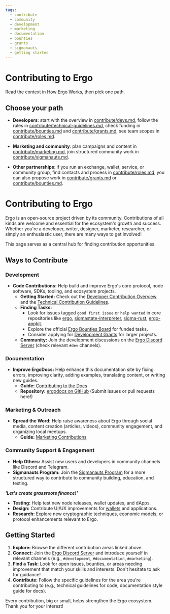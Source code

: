 ```yaml
---
tags:
  - contribute
  - community
  - development
  - marketing
  - documentation
  - bounties
  - grants
  - sigmanauts
  - getting started
---
```



# Contributing to Ergo

Read the context in [How Ergo Works](how-ergo-works.md), then pick one path.

## Choose your path

* **Developers**: start with the overview in [contribute/devs.md](contribute/devs.md), follow the rules in [contribute/technical-guidelines.md](contribute/technical-guidelines.md), check funding in [contribute/bounties.md](contribute/bounties.md) and [contribute/grants.md](contribute/grants.md), see team scopes in [contribute/roles.md](contribute/roles.md).

* **Marketing and community**: plan campaigns and content in [contribute/marketing.md](contribute/marketing.md), join structured community work in [contribute/sigmanauts.md](contribute/sigmanauts.md).

* **Other partnerships**: if you run an exchange, wallet, service, or community group, find contacts and process in [contribute/roles.md](contribute/roles.md), you can also propose work in [contribute/grants.md](contribute/grants.md) or [contribute/bounties.md](contribute/bounties.md).


# Contributing to Ergo

Ergo is an open-source project driven by its community. Contributions of all kinds are welcome and essential for the ecosystem's growth and success. Whether you're a developer, writer, designer, marketer, researcher, or simply an enthusiastic user, there are many ways to get involved!

This page serves as a central hub for finding contribution opportunities.

## Ways to Contribute

### Development

*   **Code Contributions:** Help build and improve Ergo's core protocol, node software, SDKs, tooling, and ecosystem projects.
    *   **Getting Started:** Check out the [Developer Contribution Overview](devs.md) and the [Technical Contribution Guidelines](technical-guidelines.md).
    *   **Finding Tasks:**
        *   Look for issues tagged `good first issue` or `help wanted` in core repositories like [ergo](https://github.com/ergoplatform/ergo/issues), [sigmastate-interpreter](https://github.com/ergoplatform/sigmastate-interpreter/issues), [sigma-rust](https://github.com/ergoplatform/sigma-rust/issues?q=is%3Aissue+state%3Aopen+label%3A%22good+first+issue%22), [ergo-appkit](https://github.com/ergoplatform/ergo-appkit/issues).
        *   Explore the official [Ergo Bounties Board](bounties.md) for funded tasks.
        *   Consider applying for [Development Grants](grants.md) for larger projects.
    *   **Community:** Join the development discussions on the [Ergo Discord Server](https://discord.gg/ergo-platform-668903786361651200) (check relevant `#dev` channels).

### Documentation

*   **Improve ErgoDocs:** Help enhance this documentation site by fixing errors, improving clarity, adding examples, translating content, or writing new guides.
    *   **Guide:** [Contributing to the Docs](docs.md)
    *   **Repository:** [ergodocs on GitHub](https://github.com/ergoplatform/ergodocs) (Submit issues or pull requests here!)

### Marketing & Outreach

*   **Spread the Word:** Help raise awareness about Ergo through social media, content creation (articles, videos), community engagement, and organizing local meetups.
    *   **Guide:** [Marketing Contributions](marketing.md)

### Community Support & Engagement

*   **Help Others:** Assist new users and developers in community channels like Discord and Telegram.
*   **Sigmanauts Program:** Join the [Sigmanauts Program](sigmanauts.md) for a more structured way to contribute to community building, education, and testing.

***'Let's create grassroots finance!'***

*   **Testing:** Help test new node releases, wallet updates, and dApps.
*   **Design:** Contribute UI/UX improvements for [wallets](wallets-overview.md) and applications.
*   **Research:** Explore new cryptographic techniques, economic models, or protocol enhancements relevant to Ergo.

## Getting Started

1.  **Explore:** Browse the different contribution areas linked above.
2.  **Connect:** Join the [Ergo Discord Server](https://discord.gg/ergo-platform-668903786361651200) and introduce yourself in relevant channels (e.g., `#development`, `#documentation`, `#marketing`).
3.  **Find a Task:** Look for open issues, bounties, or areas needing improvement that match your skills and interests. Don't hesitate to ask for guidance!
4.  **Contribute:** Follow the specific guidelines for the area you're contributing to (e.g., technical guidelines for code, documentation style guide for docs).

Every contribution, big or small, helps strengthen the Ergo ecosystem. Thank you for your interest!
